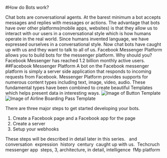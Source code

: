 #How do Bots work?

Chat bots are conversational agents. 
At the barest minimum a bot accepts messages and replies with messages or actions. The advantage that bots have over other platforms(mobile apps, websites) is that they allow us to interact with our users in a conversational style which is how humans operate in the real world. Since humans invented language, we have expressed ourselves in a conversational style. Now chat bots have caught up with us and they want to talk to all of us. Facebook Messenger Platform allows you to build bots for the messenger platform. Why should you? Facebook Messenger has reached 1.2 billion monthly active users.
##Facebook Messenger Platform
A bot on the Facebook messenger platform is simply a server side application that responds to incoming requests from Facebook. Messenger Platform provides supports for numerous content types including text, image, video, audio. These fundamental types have been combined to create beautiful Templates which helps present data in interesting ways.
![Image of Button Template](https://scontent-lht6-1.xx.fbcdn.net/v/t39.2365-6/13509162_1732711383655205_1306472501_n.png?oh=3a21e56d95d89a019c811478037c48ea&oe=5A0FEFAC)
![Image of Airline Boarding Pass Template](https://scontent-lht6-1.xx.fbcdn.net/v/t39.2365-6/13466921_1408414619175015_4955822_n.png?oh=d68a756c37400aca7a6f57288a67f31e&oe=5A09E163)

There are three major steps to get started developing your bots.
1. Create a Facebook page and a Facebook app for the page
2. Create a server
3. Setup your webhooks

These steps will be described in detail later in this series. 
 and 
conversation 
expression 
history 
century 
caught up with us. 
Techcruch messenger app 
steps, 3, architecture, in detail, intelligence 
fMp platform